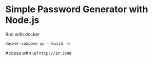 # Simple Password Generator with Node.js

Run with docker
```
docker-compose up --build -d
```

Access with url `http://IP:3000`
